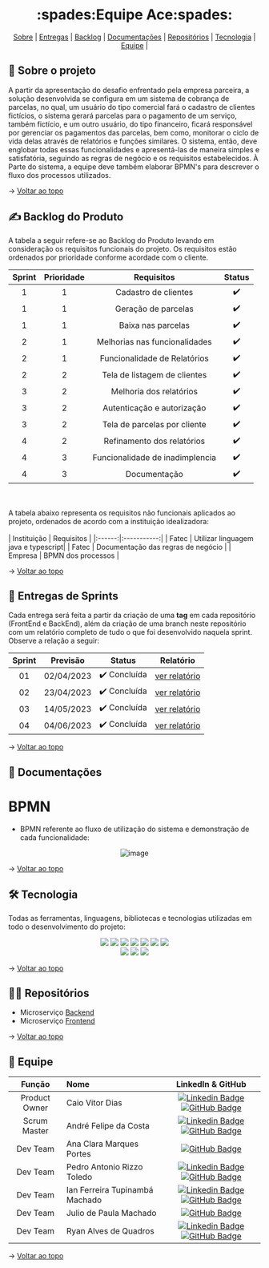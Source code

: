 <h1 id="topo" align="center"> :spades:Equipe Ace:spades: </h1>

<p align="center">
    <a href="#sobre">Sobre</a>  |  
    <a href="#sprint">Entregas</a>  |
    <a href="#backlog">Backlog</a> |
    <a href="#docs">Documentações</a>  |
    <a href="#repositorio"> Repositórios</a> |
    <a href="#tecnologia">Tecnologia</a>  |
    <a href="#equipe">Equipe</a> |
    
</p>

<span id="sobre">

## :bookmark_tabs: Sobre o projeto
A partir da apresentação do desafio enfrentado pela empresa parceira, a solução desenvolvida se configura em um sistema de cobrança de parcelas, no qual, um usuário do tipo comercial fará o cadastro de clientes fictícios, o sistema gerará parcelas para o pagamento de um serviço, também fictício, e um outro usuário, do tipo financeiro, ficará responsável por gerenciar os pagamentos das parcelas, bem como, monitorar o ciclo de vida delas através de relatórios e funções similares. O sistema, então, deve englobar todas essas funcionalidades e apresentá-las de maneira simples e satisfatória, seguindo as regras de negócio e os requisitos estabelecidos. À Parte do sistema, a equipe deve também elaborar BPMN's para descrever o fluxo dos processos utilizados.

→ [Voltar ao topo](#topo)

<span id="backlog">

## :writing_hand: Backlog do Produto

A tabela a seguir refere-se ao Backlog do Produto levando em consideração os requisitos funcionais do projeto.
Os requisitos estão ordenados por prioridade conforme acordade com o cliente. 

| Sprint | Prioridade | Requisitos | Status |
|:--:|:---:|:----------------:|:-------:|
| 1 | 1 |Cadastro de clientes| :heavy_check_mark: |
| 1 | 1 |Geração de parcelas | :heavy_check_mark: |
| 1 | 1 |Baixa nas parcelas | :heavy_check_mark: |
| 2 | 1 |Melhorias nas funcionalidades | :heavy_check_mark: |
| 2 | 1 |Funcionalidade de Relatórios | :heavy_check_mark: |
| 2 | 2 |Tela de listagem de clientes | :heavy_check_mark: |
| 3 | 2 |Melhoria dos relatórios | :heavy_check_mark: |
| 3 | 2 | Autenticação e autorização | :heavy_check_mark: |
| 3 | 2 |Tela de parcelas por cliente | :heavy_check_mark: |
| 4 | 2 |Refinamento dos relatórios |:heavy_check_mark: |
| 4 | 3 |Funcionalidade de inadimplencia | :heavy_check_mark: |
| 4 | 3 |Documentação| :heavy_check_mark: |


<br></br>
A tabela abaixo representa os requisitos não funcionais aplicados ao projeto, ordenados de acordo com a instituição idealizadora:
<br><br/>
| Instituição | Requisitos |
|:------:|:-----------:|
| Fatec | Utilizar linguagem java e typescript|
| Fatec | Documentação das regras de negócio |
| Empresa | BPMN dos processos |

→ [Voltar ao topo](#topo)


<span id="sprint">

## 🏁 Entregas de Sprints
Cada entrega será feita a partir da criação de uma **tag** em cada repositório (FrontEnd e BackEnd), além da criação de uma branch neste repositório com um relatório completo de tudo o que foi desenvolvido naquela sprint. Observe a relação a seguir:

| Sprint | Previsão | Status | Relatório |
|:--:|:----------:|:------------:|:----------:|
| 01 | 02/04/2023 | ✔️ Concluída | [ver relatório](https://github.com/Equipe-Ace/Ace-documentation/blob/main/sprints/sprint%201/README.md) |
| 02 | 23/04/2023 | ✔️ Concluída | [ver relatório](https://github.com/Equipe-Ace/Ace-documentation/blob/main/sprints/sprint%202/README.md) |
| 03 | 14/05/2023 | ✔️ Concluída | [ver relatório](https://github.com/Equipe-Ace/Ace-documentation/tree/main/sprints/sprint%203 )|
| 04 | 04/06/2023 | ✔️ Concluída | [ver relatório](https://github.com/Equipe-Ace/Ace-documentation/tree/main/sprints/sprint%204) |

→ [Voltar ao topo](#topo)


<span id="docs">

## 📘 Documentações

# BPMN

- BPMN referente ao fluxo de utilização do sistema e demonstração de cada funcionalidade:

<div align="center">

![image](https://github.com/Equipe-Ace/Ace-documentation/assets/79228873/475e8da1-6881-44f4-a04d-9fb52ffd8019)

</div>

→ [Voltar ao topo](#topo)

<span id="tecnologia">

## 🛠️ Tecnologia
Todas as ferramentas, linguagens, bibliotecas e tecnologias utilizadas em todo o desenvolvimento do projeto:

<div align="center">
<img src="https://img.shields.io/badge/React-20232A?style=for-the-badge&logo=react&logoColor=61DAFB"/>
<img src="https://img.shields.io/badge/JavaScript-323330?style=for-the-badge&logo=javascript&logoColor=F7DF1E"/>
<img src="https://img.shields.io/badge/TypeScript-007ACC?style=for-the-badge&logo=typescript&logoColor=white"/>
<img src="https://img.shields.io/badge/Java-ED8B00?style=for-the-badge&logo=openjdk&logoColor=white"/>
<img src="https://img.shields.io/badge/MySQL-005C84?style=for-the-badge&logo=mysql&logoColor=white"/>
<img src="https://img.shields.io/badge/Insomnia-5849be?style=for-the-badge&logo=Insomnia&logoColor=white"/>
<img src="https://img.shields.io/badge/Figma-F24E1E?style=for-the-badge&logo=figma&logoColor=white"/>
<br>
<img src="https://img.shields.io/badge/GitHub-100000?style=for-the-badge&logo=github&logoColor=white"/>
<img src="https://img.shields.io/badge/Discord-5865F2?style=for-the-badge&logo=discord&logoColor=white"/>
<img src="https://img.shields.io/badge/Slack-4A154B?style=for-the-badge&logo=slack&logoColor=white"/>
</div>

<span id="repositorio">

→ [Voltar ao topo](#topo)

## :technologist: Repositórios

- Microserviço [Backend](https://github.com/Equipe-Ace/Project-Ace-Backend)
- Microserviço [Frontend](https://github.com/Equipe-Ace/Project-Ace-Frontend)

→ [Voltar ao topo](#topo)

<span id="equipe">

## :busts_in_silhouette: Equipe

|    Função     | Nome                                  |                                                                                                                                                      LinkedIn & GitHub                                                                                                                                                      |
| :-----------: | :------------------------------------ | :-------------------------------------------------------------------------------------------------------------------------------------------------------------------------------------------------------------------------------------------------------------------------------------------------------------------------: |
| Product Owner | Caio Vitor Dias |  [![Linkedin Badge](https://img.shields.io/badge/Linkedin-blue?style=flat-square&logo=Linkedin&logoColor=white)](https://www.linkedin.com/in/caio-vitor-c1/) [![GitHub Badge](https://img.shields.io/badge/GitHub-111217?style=flat-square&logo=github&logoColor=white)](https://github.com/caiovitordias1)             |
| Scrum Master  |André Felipe da Costa | [![Linkedin Badge](https://img.shields.io/badge/Linkedin-blue?style=flat-square&logo=Linkedin&logoColor=white)](https://www.linkedin.com/in/andr%C3%A9-felipe-353260243/) [![GitHub Badge](https://img.shields.io/badge/GitHub-111217?style=flat-square&logo=github&logoColor=white)](https://github.com/fecosta290)             |
|   Dev Team    | Ana Clara Marques Portes | [![GitHub Badge](https://img.shields.io/badge/GitHub-111217?style=flat-square&logo=github&logoColor=white)](https://github.com/AnaMarks) |
|   Dev Team    | Pedro Antonio Rizzo Toledo           |  [![Linkedin Badge](https://img.shields.io/badge/Linkedin-blue?style=flat-square&logo=Linkedin&logoColor=white)](https://www.linkedin.com/in/pedro-antonio-rizzo-toledo-71b465232/) [![GitHub Badge](https://img.shields.io/badge/GitHub-111217?style=flat-square&logo=github&logoColor=white)](https://github.com/Pedro-Toledo)    |
|   Dev Team    | Ian Ferreira Tupinambá Machado | [![Linkedin Badge](https://img.shields.io/badge/Linkedin-blue?style=flat-square&logo=Linkedin&logoColor=white)](https://www.linkedin.com/in/itupii) [![GitHub Badge](https://img.shields.io/badge/GitHub-111217?style=flat-square&logo=github&logoColor=white)](https://github.com/itupii) |
|   Dev Team    | Julio de Paula Machado | [![GitHub Badge](https://img.shields.io/badge/GitHub-111217?style=flat-square&logo=github&logoColor=white)](https://github.com/JulioPm142) |
|   Dev Team    | Ryan Alves de Quadros | [![Linkedin Badge](https://img.shields.io/badge/Linkedin-blue?style=flat-square&logo=Linkedin&logoColor=white)](https://www.linkedin.com/in/ryan-alves-661ba823b/) [![GitHub Badge](https://img.shields.io/badge/GitHub-111217?style=flat-square&logo=github&logoColor=white)](https://github.com/XLryan246) |

→ [Voltar ao topo](#topo)
    
   
    
   
    
    
